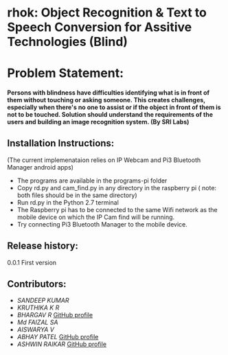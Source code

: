 # rhok: Object Recognition & Text to Speech Conversion for Assitive Technologies (Blind)

# Problem Statement:
#### Persons with blindness have difficulties identifying what is in front of them without touching or asking someone. This creates challenges, especially when there's no one to assist or if the object in front of them is not to be touched. Solution should understand the requirements of the users and building an image recognition system. (By SRI Labs)

## Installation Instructions:
(The current implemenataion relies on IP Webcam and Pi3 Bluetooth Manager android apps)
* The programs are available in the programs-pi folder
* Copy rd.py and cam_find.py in any directory in the raspberry pi ( note: both files should be in the same directory)
* Run rd.py in the Python 2.7 terminal
* The Raspberry pi has to be connected to the same Wifi network as the mobile device on which the IP Cam find will be running.
* Try connecting Pi3 Bluetooth Manager to the mobile device.

## Release history:
0.0.1 First version

## Contributors:
* *SANDEEP KUMAR*
* *KRUTHIKA K R*
* *BHARGAV R* [GitHub profile](https://github.com/Bhargava10)
* *Md FAIZAL SA* 
* *AISWARYA V* 
* *ABHAY PATEL* [GitHub profile](https://github.com/ABHAY-PATEL)
* *ASHWIN RAIKAR* [GitHub profile](https://github.com/AshwinRaikar88)
